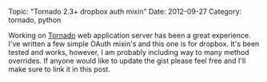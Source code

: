 Topic: "Tornado 2.3+ dropbox auth mixin"
Date: 2012-09-27
Category: tornado, python

Working on [Tornado][] web application server has been a great
experience. I've written a few simple OAuth mixin's and this
one is for dropbox. It's been tested and works, however, I am
probably including way to many method overrides. If anyone
would like to update the gist please feel free and I'll make
sure to link it in this post.

<script src="https://gist.github.com/battlemidget/2064807.js"></script>

[Tornado]: http://tornadoweb.org
